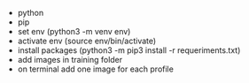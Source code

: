 - python
- pip
- set env (python3 -m venv env)
- activate env (source env/bin/activate)
- install packages (python3 -m pip3 install -r requeriments.txt)
- add images in training folder
- on terminal add one image for each profile